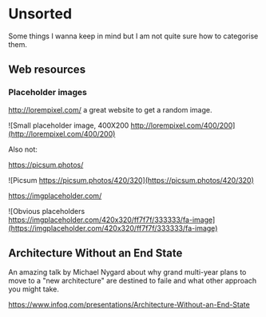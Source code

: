 # Unsorted

Some things I wanna keep in mind but I am not quite sure how to categorise them.

## Web resources

### Placeholder images

http://lorempixel.com/ a great website to get a random image.

![Small placeholder image, 400X200 http://lorempixel.com/400/200](http://lorempixel.com/400/200)

Also not:

https://picsum.photos/

![Picsum https://picsum.photos/420/320](https://picsum.photos/420/320)

https://imgplaceholder.com/

![Obvious placeholders https://imgplaceholder.com/420x320/ff7f7f/333333/fa-image](https://imgplaceholder.com/420x320/ff7f7f/333333/fa-image)

## Architecture Without an End State

An amazing talk by Michael Nygard about why grand multi-year plans to move to a "new architecture" are destined to faile and what other approach you might take.

https://www.infoq.com/presentations/Architecture-Without-an-End-State

